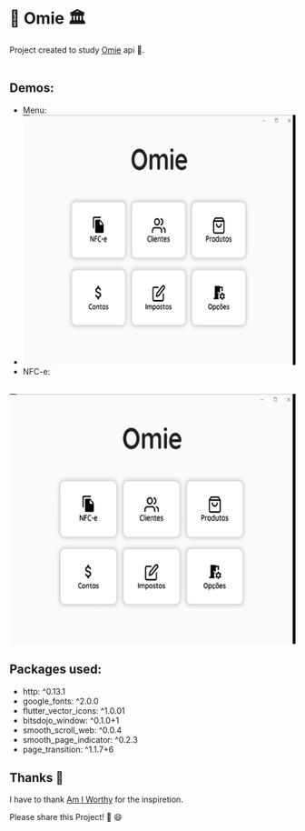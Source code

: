 # 💼 Omie 🏛

Project created to study [Omie](http://omie.com/) api 🎒.
<br/><br/>

## Demos:

- Menu:
- <img src="https://raw.githubusercontent.com/Mosarto/omie/main/demo/menu.gif" width="623" height="440" title="Screen Shoot">
- NFC-e:
<br>
<img src="https://raw.githubusercontent.com/Mosarto/omie/main/demo/nfce.gif" width="623" height="440" title="Screen Shoot">
<br>

## Packages used:

- http: ^0.13.1
- google_fonts: ^2.0.0
- flutter_vector_icons: ^1.0.01
- bitsdojo_window: ^0.1.0+1
- smooth_scroll_web: ^0.0.4
- smooth_page_indicator: ^0.2.3
- page_transition: ^1.1.7+6


## Thanks 👏

I have to thank [Am I Worthy](https://www.youtube.com/channel/UCXGfNWkgQ7KThxoiESymb5w) for the inspiretion. 

Please share this Project! 🤝 😄
